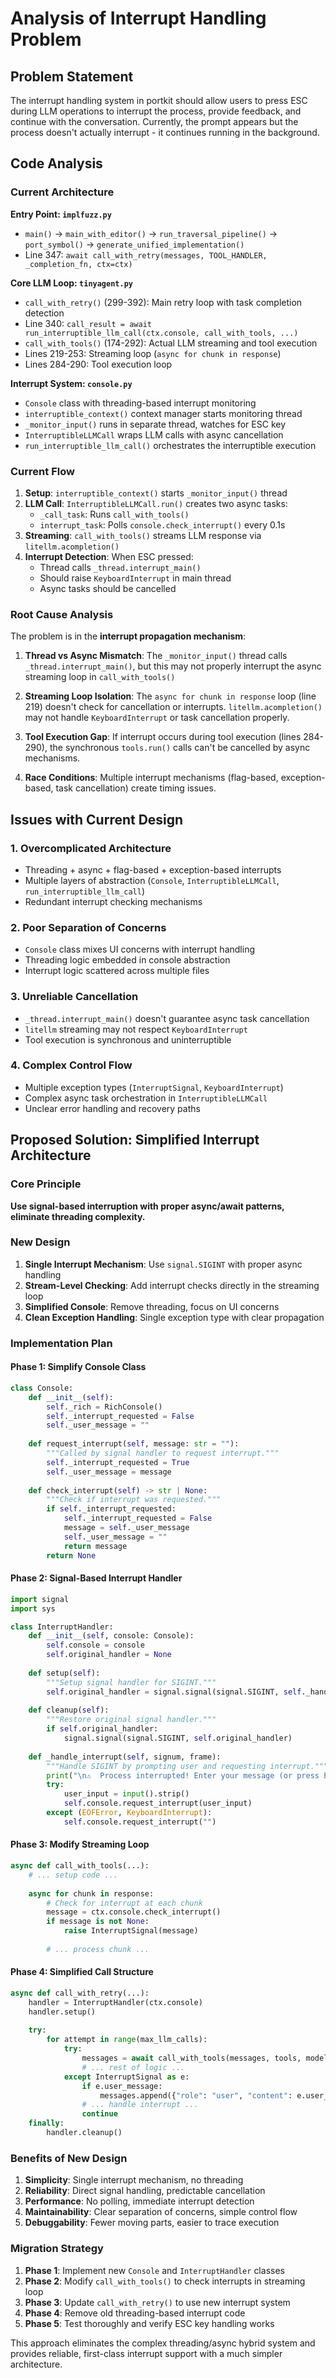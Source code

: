 # Analysis of Interrupt Handling Problem

## Problem Statement

The interrupt handling system in portkit should allow users to press ESC during LLM operations to interrupt the process, provide feedback, and continue with the conversation. Currently, the prompt appears but the process doesn't actually interrupt - it continues running in the background.

## Code Analysis

### Current Architecture

**Entry Point: `implfuzz.py`**
- `main()` → `main_with_editor()` → `run_traversal_pipeline()` → `port_symbol()` → `generate_unified_implementation()`
- Line 347: `await call_with_retry(messages, TOOL_HANDLER, _completion_fn, ctx=ctx)`

**Core LLM Loop: `tinyagent.py`**
- `call_with_retry()` (299-392): Main retry loop with task completion detection
- Line 340: `call_result = await run_interruptible_llm_call(ctx.console, call_with_tools, ...)`
- `call_with_tools()` (174-292): Actual LLM streaming and tool execution
- Lines 219-253: Streaming loop (`async for chunk in response`)
- Lines 284-290: Tool execution loop

**Interrupt System: `console.py`**
- `Console` class with threading-based interrupt monitoring
- `interruptible_context()` context manager starts monitoring thread
- `_monitor_input()` runs in separate thread, watches for ESC key
- `InterruptibleLLMCall` wraps LLM calls with async cancellation
- `run_interruptible_llm_call()` orchestrates the interruptible execution

### Current Flow

1. **Setup**: `interruptible_context()` starts `_monitor_input()` thread
2. **LLM Call**: `InterruptibleLLMCall.run()` creates two async tasks:
   - `_call_task`: Runs `call_with_tools()`
   - `interrupt_task`: Polls `console.check_interrupt()` every 0.1s
3. **Streaming**: `call_with_tools()` streams LLM response via `litellm.acompletion()`
4. **Interrupt Detection**: When ESC pressed:
   - Thread calls `_thread.interrupt_main()` 
   - Should raise `KeyboardInterrupt` in main thread
   - Async tasks should be cancelled

### Root Cause Analysis

The problem is in the **interrupt propagation mechanism**:

1. **Thread vs Async Mismatch**: The `_monitor_input()` thread calls `_thread.interrupt_main()`, but this may not properly interrupt the async streaming loop in `call_with_tools()`

2. **Streaming Loop Isolation**: The `async for chunk in response` loop (line 219) doesn't check for cancellation or interrupts. `litellm.acompletion()` may not handle `KeyboardInterrupt` or task cancellation properly.

3. **Tool Execution Gap**: If interrupt occurs during tool execution (lines 284-290), the synchronous `tools.run()` calls can't be cancelled by async mechanisms.

4. **Race Conditions**: Multiple interrupt mechanisms (flag-based, exception-based, task cancellation) create timing issues.

## Issues with Current Design

### 1. **Overcomplicated Architecture**
- Threading + async + flag-based + exception-based interrupts
- Multiple layers of abstraction (`Console`, `InterruptibleLLMCall`, `run_interruptible_llm_call`)
- Redundant interrupt checking mechanisms

### 2. **Poor Separation of Concerns**
- `Console` class mixes UI concerns with interrupt handling
- Threading logic embedded in console abstraction
- Interrupt logic scattered across multiple files

### 3. **Unreliable Cancellation**
- `_thread.interrupt_main()` doesn't guarantee async task cancellation
- `litellm` streaming may not respect `KeyboardInterrupt`
- Tool execution is synchronous and uninterruptible

### 4. **Complex Control Flow**
- Multiple exception types (`InterruptSignal`, `KeyboardInterrupt`)
- Complex async task orchestration in `InterruptibleLLMCall`
- Unclear error handling and recovery paths

## Proposed Solution: Simplified Interrupt Architecture

### Core Principle
**Use signal-based interruption with proper async/await patterns, eliminate threading complexity.**

### New Design

1. **Single Interrupt Mechanism**: Use `signal.SIGINT` with proper async handling
2. **Stream-Level Checking**: Add interrupt checks directly in the streaming loop
3. **Simplified Console**: Remove threading, focus on UI concerns
4. **Clean Exception Handling**: Single exception type with clear propagation

### Implementation Plan

#### Phase 1: Simplify Console Class
```python
class Console:
    def __init__(self):
        self._rich = RichConsole()
        self._interrupt_requested = False
        self._user_message = ""
    
    def request_interrupt(self, message: str = ""):
        """Called by signal handler to request interrupt."""
        self._interrupt_requested = True
        self._user_message = message
    
    def check_interrupt(self) -> str | None:
        """Check if interrupt was requested."""
        if self._interrupt_requested:
            self._interrupt_requested = False
            message = self._user_message
            self._user_message = ""
            return message
        return None
```

#### Phase 2: Signal-Based Interrupt Handler
```python
import signal
import sys

class InterruptHandler:
    def __init__(self, console: Console):
        self.console = console
        self.original_handler = None
    
    def setup(self):
        """Setup signal handler for SIGINT."""
        self.original_handler = signal.signal(signal.SIGINT, self._handle_interrupt)
    
    def cleanup(self):
        """Restore original signal handler."""
        if self.original_handler:
            signal.signal(signal.SIGINT, self.original_handler)
    
    def _handle_interrupt(self, signum, frame):
        """Handle SIGINT by prompting user and requesting interrupt."""
        print("\n⚠️  Process interrupted! Enter your message (or press Enter to continue):")
        try:
            user_input = input().strip()
            self.console.request_interrupt(user_input)
        except (EOFError, KeyboardInterrupt):
            self.console.request_interrupt("")
```

#### Phase 3: Modify Streaming Loop
```python
async def call_with_tools(...):
    # ... setup code ...
    
    async for chunk in response:
        # Check for interrupt at each chunk
        message = ctx.console.check_interrupt()
        if message is not None:
            raise InterruptSignal(message)
        
        # ... process chunk ...
```

#### Phase 4: Simplified Call Structure
```python
async def call_with_retry(...):
    handler = InterruptHandler(ctx.console)
    handler.setup()
    
    try:
        for attempt in range(max_llm_calls):
            try:
                messages = await call_with_tools(messages, tools, model, project_root, ctx=ctx)
                # ... rest of logic ...
            except InterruptSignal as e:
                if e.user_message:
                    messages.append({"role": "user", "content": e.user_message})
                # ... handle interrupt ...
                continue
    finally:
        handler.cleanup()
```

### Benefits of New Design

1. **Simplicity**: Single interrupt mechanism, no threading
2. **Reliability**: Direct signal handling, predictable cancellation
3. **Performance**: No polling, immediate interrupt detection
4. **Maintainability**: Clear separation of concerns, simple control flow
5. **Debuggability**: Fewer moving parts, easier to trace execution

### Migration Strategy

1. **Phase 1**: Implement new `Console` and `InterruptHandler` classes
2. **Phase 2**: Modify `call_with_tools()` to check interrupts in streaming loop
3. **Phase 3**: Update `call_with_retry()` to use new interrupt system
4. **Phase 4**: Remove old threading-based interrupt code
5. **Phase 5**: Test thoroughly and verify ESC key handling works

This approach eliminates the complex threading/async hybrid system and provides reliable, first-class interrupt support with a much simpler architecture.